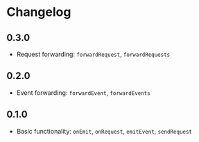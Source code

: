 # Changelog

## 0.3.0

- Request forwarding: `forwardRequest`, `forwardRequests`

## 0.2.0

- Event forwarding: `forwardEvent`, `forwardEvents`

## 0.1.0

- Basic functionality: `onEmit`, `onRequest`, `emitEvent`, `sendRequest`
